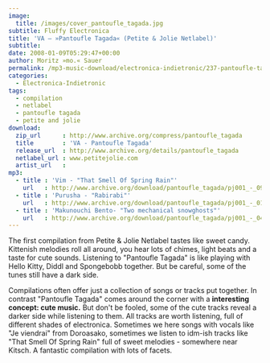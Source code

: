 ```yaml
---
image:
  title: /images/cover_pantoufle_tagada.jpg
subtitle: Fluffy Electronica
title: 'VA – »Pantoufle Tagada« (Petite & Jolie Netlabel)'
subtitle: 
date: 2008-01-09T05:29:47+00:00
author: Moritz »mo.« Sauer
permalink: /mp3-music-download/electronica-indietronic/237-pantoufle-tagada-petite-jolie-netlabel
categories:
  - Electronica-Indietronic
tags:
  - compilation
  - netlabel
  - pantoufle tagada
  - petite and jolie
download:
  zip_url      : http://www.archive.org/compress/pantoufle_tagada
  title        : 'VA - Pantoufle Tagada'
  release_url  : http://www.archive.org/details/pantoufle_tagada
  netlabel_url : www.petitejolie.com
  artist_url   : 
mp3:
  - title : 'Vim - "That Smell Of Spring Rain"'
    url   : http://www.archive.org/download/pantoufle_tagada/pj001_-_09_-_Vim_-_That_Smell_of_Spring_Rain.mp3
  - title : 'Purusha - "Rabirabi"'
    url   : http://www.archive.org/download/pantoufle_tagada/pj001_-_01_-_Purusha_-_Rabirabi.mp3
  - title : 'Makunouchi Bento- "Two mechanical snowghosts"'
    url   : http://www.archive.org/download/pantoufle_tagada/pj001_-_04_-_makunouchi_bento_-_two_mechanical_snowghosts.mp3
---
```

The first compilation from Petite & Jolie Netlabel tastes like sweet candy. Kittenish melodies roll all around, you hear lots of chimes, light beats and a taste for cute sounds. Listening to "Pantoufle Tagada" is like playing with Hello Kitty, Diddl and Spongebobb together. But be careful, some of the tunes still have a dark side.


<!--more-->

<!--adsense-->

Compilations often offer just a collection of songs or tracks put together. In contrast "Pantoufle Tagada" comes around the corner with a **interesting concept: cute music.** But don't be fooled, some of the cute tracks reveal a darker side while listening to them. All tracks are worth listening, full of different shades of electronica. Sometimes we here songs with vocals like "Je viendrai" from Doroasako, sometimes we listen to idm-ish tracks like "That Smell Of Spring Rain" full of sweet melodies - somewhere near Kitsch. A fantastic compilation with lots of facets.
